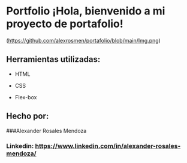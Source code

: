 # Portfolio ¡Hola, bienvenido a mi proyecto de portafolio!

(https://github.com/alexrosmen/portafolio/blob/main/Img.png)

## Herramientas utilizadas:

* HTML

* CSS

* Flex-box

## Hecho por:

###Alexander Rosales Mendoza

### Linkedin: https://www.linkedin.com/in/alexander-rosales-mendoza/
